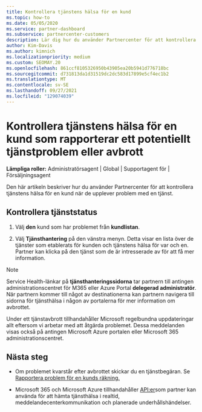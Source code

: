 ```yaml
---
title: Kontrollera tjänstens hälsa för en kund
ms.topic: how-to
ms.date: 05/05/2020
ms.service: partner-dashboard
ms.subservice: partnercenter-customers
description: Lär dig hur du använder Partnercenter för att kontrollera tjänstens hälsa för en kund när de upplever problem med en tjänst.
author: Kim-Davis
ms.author: kimnich
ms.localizationpriority: medium
ms.custom: SEOMAY.20
ms.openlocfilehash: 861ccf8105326950b43905ea20b5941d776718bc
ms.sourcegitcommit: d731813da1d31519dc2dc583d17899e5cf4ec1b2
ms.translationtype: MT
ms.contentlocale: sv-SE
ms.lasthandoff: 09/27/2021
ms.locfileid: "129074039"
---
```

# <a name="check-service-health-for-a-customer-reporting-a-potential-service-problem-or-outage"></a>Kontrollera tjänstens hälsa för en kund som rapporterar ett potentiellt tjänstproblem eller avbrott

**Lämpliga roller:** Administratörsagent | Global | Supportagent för | Försäljningsagent

Den här artikeln beskriver hur du använder Partnercenter för att kontrollera tjänstens hälsa för en kund när de upplever problem med en tjänst. 

## <a name="check-service-health"></a>Kontrollera tjänststatus

1. Välj **den** kund som har problemet från **kundlistan**.

2. Välj **Tjänsthantering** på den vänstra menyn. Detta visar en lista över de tjänster som etablerats för kunden och tjänstens hälsa för var och en. Partner kan klicka på den tjänst som de är intresserade av för att få mer information. 

>[!NOTE] 
> Service Health-länkar på **tjänsthanteringssidorna** tar partnern till antingen administrationscentret för M365 eller Azure Portal **delegerad administratör**. När partnern kommer till något av destinationerna kan partnern navigera till sidorna för tjänsthälsa i någon av portalerna för mer information om avbrottet.
 
Under ett tjänstavbrott tillhandahåller Microsoft regelbundna uppdateringar allt eftersom vi arbetar med att åtgärda problemet. Dessa meddelanden visas också på antingen Microsoft Azure portalen eller Microsoft 365 administrationscentret.

## <a name="next-steps"></a>Nästa steg 

- Om problemet kvarstår efter avbrottet skickar du en tjänstbegäran. Se [Rapportera problem för en kunds räkning.](report-problems-on-behalf-of-a-customer.md)

- Microsoft 365 och Microsoft Azure tillhandahåller [API:er](get-automated-service-notifications-with-our-apis.md)som partner kan använda för att hämta tjänsthälsa i realtid, meddelandecenterkommunikation och planerade underhållshändelser.

 

